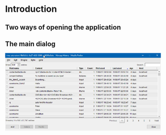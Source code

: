 # Introduction

## Two ways of opening the application


## The main dialog

![The main dialog](./images/MainDialog.png "Main Dialog")